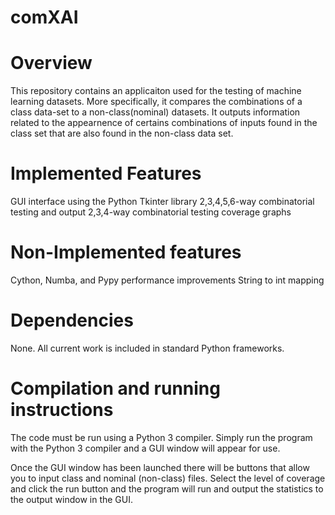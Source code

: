 # comXAI
# Overview

This repository contains an applicaiton used for the testing of machine learning datasets. More specifically, it compares the combinations of a class data-set to a non-class(nominal) datasets. It outputs information related to the appearnence of certains combinations of inputs found in the class set that are also found in the non-class data set.

# Implemented Features 

GUI interface using the Python Tkinter library
2,3,4,5,6-way combinatorial testing and output
2,3,4-way combinatorial testing coverage graphs 

# Non-Implemented features 
Cython, Numba, and Pypy performance improvements
String to int mapping 

# Dependencies 
None. All current work is included in standard Python frameworks.

# Compilation and running instructions 

The code must be run using a Python 3 compiler. Simply run the program with the Python 3 compiler and a GUI window will appear for use.

Once the GUI window has been launched there will be buttons that allow you to input class and nominal (non-class) files. Select the level of coverage and click the run button and the program will run and output the statistics to the output window in the GUI.

